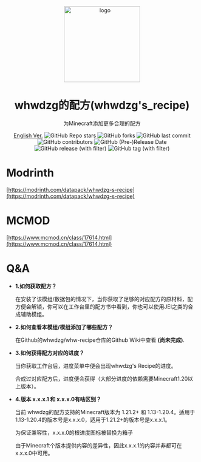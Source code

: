 <div align="center">
    <img align="center" src="https://raw.githubusercontent.com/whwdzg/whwdzg-s_recipe/main/pack.png" alt="logo" width="200">
    <h1 align="center">whwdzg的配方(whwdzg's_recipe)</h1>
    <p align="center">为Minecraft添加更多合理的配方</p>
    <a href="https://github.com/whwdzg/whwdzg-s_recipe/blob/main/README-en.md">English Ver.</a>
    <img alt="GitHub Repo stars" src="https://img.shields.io/github/stars/whwdzg/whwdzg-s_recipe">
    <img alt="GitHub forks" src="https://img.shields.io/github/forks/whwdzg/whwdzg-s_recipe">
    <img alt="GitHub last commit" src="https://img.shields.io/github/last-commit/whwdzg/whwdzg-s_recipe">
    <img alt="GitHub contributors" src="https://img.shields.io/github/contributors/whwdzg/whwdzg-s_recipe">
    <img alt="GitHub (Pre-)Release Date" src="https://img.shields.io/github/release-date-pre/whwdzg/whwdzg-s_recipe">
    <img alt="GitHub release (with filter)" src="https://img.shields.io/github/v/release/whwdzg/whwdzg-s_recipe">
    <img alt="GitHub tag (with filter)" src="https://img.shields.io/github/v/tag/whwdzg/whwdzg-s_recipe">
    </br>
</div>

# Modrinth
[https://modrinth.com/datapack/whwdzg-s-recipe](https://modrinth.com/datapack/whwdzg-s-recipe)

# MCMOD
[https://www.mcmod.cn/class/17614.html](https://www.mcmod.cn/class/17614.html)

# Q&A
- **1.如何获取配方？**

  在安装了该模组/数据包的情况下，当你获取了足够的对应配方的原材料，配方便会解锁，你可以在工作台里的配方书中看到，你也可以使用JEI之类的合成辅助模组。

- **2.如何查看本模组/模组添加了哪些配方？**

  在Github的whwdzg/whw-recipe仓库的Github Wiki中查看
**(尚未完成)**.

- **3.如何获得配方对应的进度？**

  当你获取工作台后，进度菜单中便会出现whwdzg's Recipe的进度。
  
  合成过对应配方后，进度便会获得（大部分进度的依赖需要Minecraft1.20以上版本）。

- **4.版本 x.x.x.1 和 x.x.x.0有啥区别？**

    当前 whwdzg的配方支持的Minecraft版本为 1.21.2+ 和 1.13-1.20.4。适用于1.13-1.20.4的版本号是x.x.x.0，适用于1.21.2+的版本号是x.x.x.1。
  
    为保证兼容性，x.x.x.0的根进度图标被替换为箱子

    由于Minecraft个版本提供内容的差异性，因此x.x.x.1的内容并非都可在x.x.x.0中可用。
